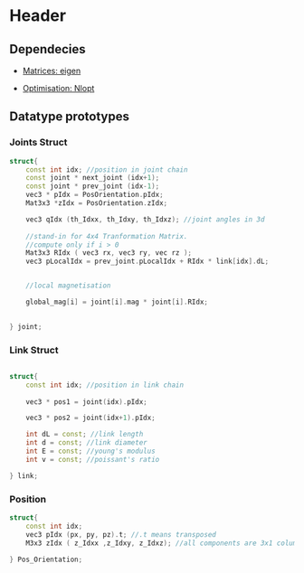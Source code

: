 # Header

## Dependecies

* [Matrices: eigen](https://eigen.tuxfamily.org/dox/index.html)

* [Optimisation: Nlopt](https://nlopt.readthedocs.io/en/latest/)

## Datatype prototypes

### Joints Struct

```cpp
struct{
    const int idx; //position in joint chain
    const joint * next_joint (idx+1);
    const joint * prev_joint (idx-1);
    vec3 * pIdx = PosOrientation.pIdx;
    Mat3x3 *zIdx = PosOrientation.zIdx;

    vec3 qIdx (th_Idxx, th_Idxy, th_Idxz); //joint angles in 3d
    
    //stand-in for 4x4 Tranformation Matrix.
    //compute only if i > 0
    Mat3x3 RIdx ( vec3 rx, vec3 ry, vec rz );
    vec3 pLocalIdx = prev_joint.pLocalIdx + RIdx * link[idx].dL;


    //local magnetisation

    global_mag[i] = joint[i].mag * joint[i].RIdx;
    

} joint;

```

### Link Struct

```cpp

struct{
    const int idx; //position in link chain
    
    vec3 * pos1 = joint(idx).pIdx;

    vec3 * pos2 = joint(idx+1).pIdx;

    int dL = const; //link length
    int d = const; //link diameter
    int E = const; //young's modulus
    int v = const; //poissant's ratio

} link;

```

### Position

```cpp
struct{
    const int idx;
    vec3 pIdx (px, py, pz).t; //.t means transposed
    M3x3 zIdx ( z_Idxx ,z_Idxy, z_Idxz); //all components are 3x1 column vectors

} Pos_Orientation;


```
